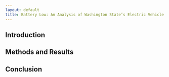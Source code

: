 ```yaml
---
layout: default
title: Battery Low: An Analysis of Washington State’s Electric Vehicle (EV) Charger Distribution
---
```


## Introduction
<div id="intro"></div>

## Methods and Results
<div id="methods"></div>

## Conclusion
<div id="conclusion"></div>
